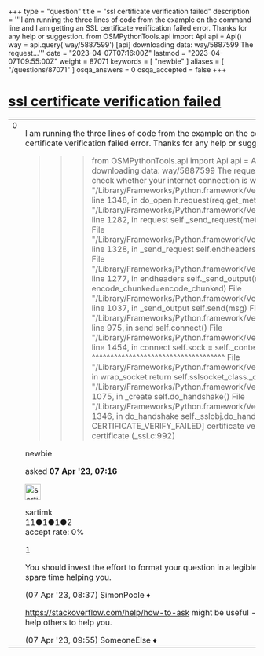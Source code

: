 +++
type = "question"
title = "ssl certificate verification failed"
description = '''I am running the three lines of code from the example on the command line and I am getting an SSL certificate verification failed error. Thanks for any help or suggestion.    from OSMPythonTools.api import Api api = Api() way = api.query(&#x27;way/5887599&#x27;) [api] downloading data: way/5887599 The request...'''
date = "2023-04-07T07:16:00Z"
lastmod = "2023-04-07T09:55:00Z"
weight = 87071
keywords = [ "newbie" ]
aliases = [ "/questions/87071" ]
osqa_answers = 0
osqa_accepted = false
+++

<div class="headNormal">

# [ssl certificate verification failed](/questions/87071/ssl-certificate-verification-failed)

</div>

<div id="main-body">

<div id="askform">

<table id="question-table" style="width:100%;">
<colgroup>
<col style="width: 50%" />
<col style="width: 50%" />
</colgroup>
<tbody>
<tr>
<td style="width: 30px; vertical-align: top"><div class="vote-buttons">
<span id="post-87071-upvote" class="ajax-command post-vote up" rel="nofollow" title="I like this post (click again to cancel)"> </span>
<div id="post-87071-score" class="post-score" title="current number of votes">
0
</div>
<span id="post-87071-downvote" class="ajax-command post-vote down" rel="nofollow" title="I dont like this post (click again to cancel)"> </span> <span id="favorite-mark" class="ajax-command favorite-mark" rel="nofollow" title="mark/unmark this question as favorite (click again to cancel)"> </span>
<div id="favorite-count" class="favorite-count">
&#10;</div>
</div></td>
<td><div id="item-right">
<div class="question-body">
<p>I am running the three lines of code from the example on the command line and I am getting an SSL certificate verification failed error. Thanks for any help or suggestion.</p>
<blockquote>
<blockquote>
<blockquote>
<p>from OSMPythonTools.api import Api api = Api() way = api.query('way/5887599') [api] downloading data: way/5887599 The requested data could not be downloaded. Please check whether your internet connection is working. Traceback (most recent call last): File "/Library/Frameworks/Python.framework/Versions/3.11/lib/python3.11/urllib/request.py", line 1348, in do_open h.request(req.get_method(), req.selector, req.data, headers, File "/Library/Frameworks/Python.framework/Versions/3.11/lib/python3.11/http/client.py", line 1282, in request self._send_request(method, url, body, headers, encode_chunked) File "/Library/Frameworks/Python.framework/Versions/3.11/lib/python3.11/http/client.py", line 1328, in _send_request self.endheaders(body, encode_chunked=encode_chunked) File "/Library/Frameworks/Python.framework/Versions/3.11/lib/python3.11/http/client.py", line 1277, in endheaders self._send_output(message_body, encode_chunked=encode_chunked) File "/Library/Frameworks/Python.framework/Versions/3.11/lib/python3.11/http/client.py", line 1037, in _send_output self.send(msg) File "/Library/Frameworks/Python.framework/Versions/3.11/lib/python3.11/http/client.py", line 975, in send self.connect() File "/Library/Frameworks/Python.framework/Versions/3.11/lib/python3.11/http/client.py", line 1454, in connect self.sock = self._context.wrap_socket(self.sock, ^^^^^^^^^^^^^^^^^^^^^^^^^^^^^^^^^^^^ File "/Library/Frameworks/Python.framework/Versions/3.11/lib/python3.11/ssl.py", line 517, in wrap_socket return self.sslsocket_class._create( ^^^^^^^^^^^^^^^^^^^^^^^^^^^^^ File "/Library/Frameworks/Python.framework/Versions/3.11/lib/python3.11/ssl.py", line 1075, in _create self.do_handshake() File "/Library/Frameworks/Python.framework/Versions/3.11/lib/python3.11/ssl.py", line 1346, in do_handshake self._sslobj.do_handshake() ssl.SSLCertVerificationError: [SSL: CERTIFICATE_VERIFY_FAILED] certificate verify failed: unable to get local issuer certificate (_ssl.c:992)</p>
</blockquote>
</blockquote>
</blockquote>
</div>
<div id="question-tags" class="tags-container tags">
<span class="post-tag tag-link-newbie" rel="tag" title="see questions tagged &#39;newbie&#39;">newbie</span>
</div>
<div id="question-controls" class="post-controls">
&#10;</div>
<div class="post-update-info-container">
<div class="post-update-info post-update-info-user">
<p>asked <strong>07 Apr '23, 07:16</strong></p>
<img src="https://secure.gravatar.com/avatar/1fcad23c9e7a16ccc9e93aeb9dea99dd?s=32&amp;d=identicon&amp;r=g" class="gravatar" width="32" height="32" alt="sartimk&#39;s gravatar image" />
<p><span>sartimk</span><br />
<span class="score" title="11 reputation points">11</span><span title="1 badges"><span class="badge1">●</span><span class="badgecount">1</span></span><span title="1 badges"><span class="silver">●</span><span class="badgecount">1</span></span><span title="2 badges"><span class="bronze">●</span><span class="badgecount">2</span></span><br />
<span class="accept_rate" title="Rate of the user&#39;s accepted answers">accept rate:</span> <span title="sartimk has no accepted answers">0%</span></p>
</div>
</div>
<div id="comments-container-87071" class="comments-container">
<span id="87073"></span>
<div id="comment-87073" class="comment">
<div id="post-87073-score" class="comment-score">
1
</div>
<div class="comment-text">
<p>You should invest the effort to format your question in a legible fashion if you want people to spend their spare time helping you.</p>
</div>
<div id="comment-87073-info" class="comment-info">
<span class="comment-age">(07 Apr '23, 08:37)</span> <span class="comment-user userinfo">SimonPoole ♦</span>
</div>
</div>
<span id="87075"></span>
<div id="comment-87075" class="comment">
<div id="post-87075-score" class="comment-score">
&#10;</div>
<div class="comment-text">
<p><a href="https://stackoverflow.com/help/how-to-ask">https://stackoverflow.com/help/how-to-ask</a> might be useful - explain more about what you are doing to help others to help you.</p>
</div>
<div id="comment-87075-info" class="comment-info">
<span class="comment-age">(07 Apr '23, 09:55)</span> <span class="comment-user userinfo">SomeoneElse ♦</span>
</div>
</div>
</div>
<div id="comment-tools-87071" class="comment-tools">
&#10;</div>
<div class="clear">
&#10;</div>
<div id="comment-87071-form-container" class="comment-form-container">
&#10;</div>
<div class="clear">
&#10;</div>
</div></td>
</tr>
</tbody>
</table>

</div>

</div>

